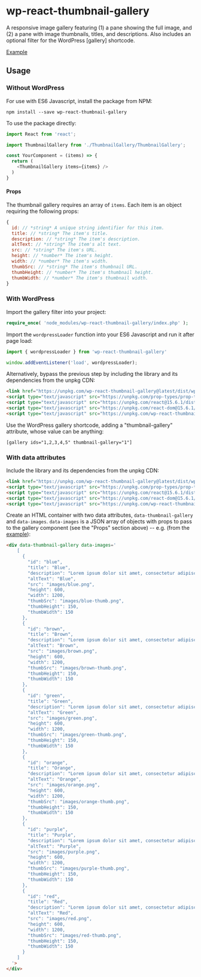 # wp-react-thumbnail-gallery
A responsive image gallery featuring (1) a pane showing the full image, and (2) a pane with image thumbnails, titles, and descriptions. Also includes an optional filter for the WordPress [gallery] shortcode.

[Example](https://johnwatkins0.github.io/wp-react-thumbnail-gallery/index.html)


## Usage

### Without WordPress

For use with ES6 Javascript, install the package from NPM:

```
npm install --save wp-react-thumbnail-gallery
```

To use the package directly:

```Javascript
import React from 'react';

import ThumbnailGallery from './ThumbnailGallery/ThumbnailGallery';

const YourComponent = (items) => {
  return (
    <ThumbnailGallery items={items} />
  )
}
```

#### Props

The thumbnail gallery requires an array of `items`. Each item is an object requiring the following props:

```Javascript
{
  id: // *string* A unique string identifier for this item.
  title: // *string* The item's title.
  description: // *string* The item's description.
  altText: // *string* The item's alt text.
  src: // *string* The item's URL.
  height: // *number* The item's height.
  width: // *number* The item's width.
  thumbSrc: // *string* The item's thumbnail URL.
  thumbHeight: // *number* The item's thumbnail height.
  thumbWidth: // *number* The item's thumbnail width.
}
```

### With WordPress

Import the gallery filter into your project:

```PHP
require_once( 'node_modules/wp-react-thumbnail-gallery/index.php' );
```

Import the `wordpressLoader` function into your ES6 Javascript and run it after page load:
```Javascript
import { wordpressLoader } from 'wp-react-thumbnail-gallery'

window.addEventListener('load', wordpressLoader);
```

Alternatively, bypass the previous step by including the library and its dependencies from the unpkg CDN:

```HTML
<link href="https://unpkg.com/wp-react-thumbnail-gallery@latest/dist/wp-react-thumbnail-gallery.min.css" media="all" rel="stylesheet" />
<script type="text/javascript" src="https://unpkg.com/prop-types/prop-types.min.js"></script>
<script type="text/javascript" src="https://unpkg.com/react@15.6.1/dist/react.min.js"></script>
<script type="text/javascript" src="https://unpkg.com/react-dom@15.6.1/dist/react-dom.min.js"></script>
<script type="text/javascript" src="https://unpkg.com/wp-react-thumbnail-gallery@latest/dist/wp-react-thumbnail-gallery.min.wordpress.js"></script>
```

Use the WordPress gallery shortcode, adding a "thumbnail-gallery" attribute, whose value can be anything:

```
[gallery ids="1,2,3,4,5" thumbnail-gallery="1"]
```

### With data attributes

Include the library and its dependencies from the unpkg CDN:

```HTML
<link href="https://unpkg.com/wp-react-thumbnail-gallery@latest/dist/wp-react-thumbnail-gallery.min.css" media="all" rel="stylesheet" />
<script type="text/javascript" src="https://unpkg.com/prop-types/prop-types.min.js"></script>
<script type="text/javascript" src="https://unpkg.com/react@15.6.1/dist/react.min.js"></script>
<script type="text/javascript" src="https://unpkg.com/react-dom@15.6.1/dist/react-dom.min.js"></script>
<script type="text/javascript" src="https://unpkg.com/wp-react-thumbnail-gallery@latest/dist/wp-react-thumbnail-gallery.min.dataAttributes.js"></script>
```

Create an HTML container with two data attributes, `data-thumbnail-gallery` and `data-images`. `data-images` is a JSON array of objects with props to pass to the gallery component (see the "Props" section above) -- e.g. (from the [example](https://johnwatkins0.github.io/wp-react-thumbnail-gallery/)):

```HTML
<div data-thumbnail-gallery data-images='
    [
      {
        "id": "blue",
        "title": "Blue",
        "description": "Lorem ipsum dolor sit amet, consectetur adipiscing elit. Curabitur maximus tristique tempor. Integer scelerisque libero eu libero maximus accumsan. Ut consectetur nec elit finibus pellentesque.",
        "altText": "Blue",
        "src": "images/blue.png",
        "height": 600,
        "width": 1200,
        "thumbSrc": "images/blue-thumb.png",
        "thumbHeight": 150,
        "thumbWidth": 150
      },
      {
        "id": "brown",
        "title": "Brown",
        "description": "Lorem ipsum dolor sit amet, consectetur adipiscing elit. Curabitur maximus tristique tempor. Integer scelerisque libero eu libero maximus accumsan. Ut consectetur nec elit finibus pellentesque.",
        "altText": "Brown",
        "src": "images/brown.png",
        "height": 600,
        "width": 1200,
        "thumbSrc": "images/brown-thumb.png",
        "thumbHeight": 150,
        "thumbWidth": 150
      },
      {
        "id": "green",
        "title": "Green",
        "description": "Lorem ipsum dolor sit amet, consectetur adipiscing elit. Curabitur maximus tristique tempor. Integer scelerisque libero eu libero maximus accumsan. Ut consectetur nec elit finibus pellentesque.",
        "altText": "Green",
        "src": "images/green.png",
        "height": 600,
        "width": 1200,
        "thumbSrc": "images/green-thumb.png",
        "thumbHeight": 150,
        "thumbWidth": 150
      },
      {
        "id": "orange",
        "title": "Orange",
        "description": "Lorem ipsum dolor sit amet, consectetur adipiscing elit. Curabitur maximus tristique tempor. Integer scelerisque libero eu libero maximus accumsan. Ut consectetur nec elit finibus pellentesque.",
        "altText": "Orange",
        "src": "images/orange.png",
        "height": 600,
        "width": 1200,
        "thumbSrc": "images/orange-thumb.png",
        "thumbHeight": 150,
        "thumbWidth": 150
      },
      {
        "id": "purple",
        "title": "Purple",
        "description": "Lorem ipsum dolor sit amet, consectetur adipiscing elit. Curabitur maximus tristique tempor. Integer scelerisque libero eu libero maximus accumsan. Ut consectetur nec elit finibus pellentesque.",
        "altText": "Purple",
        "src": "images/purple.png",
        "height": 600,
        "width": 1200,
        "thumbSrc": "images/purple-thumb.png",
        "thumbHeight": 150,
        "thumbWidth": 150
      },
      {
        "id": "red",
        "title": "Red",
        "description": "Lorem ipsum dolor sit amet, consectetur adipiscing elit. Curabitur maximus tristique tempor. Integer scelerisque libero eu libero maximus accumsan. Ut consectetur nec elit finibus pellentesque.",
        "altText": "Red",
        "src": "images/red.png",
        "height": 600,
        "width": 1200,
        "thumbSrc": "images/red-thumb.png",
        "thumbHeight": 150,
        "thumbWidth": 150
      }
    ]
  '>
</div>
  ```
